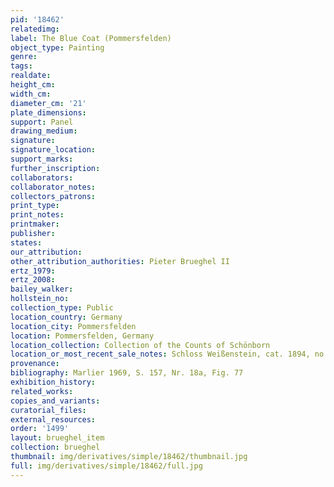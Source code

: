 ```yaml
---
pid: '18462'
relatedimg: 
label: The Blue Coat (Pommersfelden)
object_type: Painting
genre: 
tags: 
realdate: 
height_cm: 
width_cm: 
diameter_cm: '21'
plate_dimensions: 
support: Panel
drawing_medium: 
signature: 
signature_location: 
support_marks: 
further_inscription: 
collaborators: 
collaborator_notes: 
collectors_patrons: 
print_type: 
print_notes: 
printmaker: 
publisher: 
states: 
our_attribution: 
other_attribution_authorities: Pieter Brueghel II
ertz_1979: 
ertz_2008: 
bailey_walker: 
hollstein_no: 
collection_type: Public
location_country: Germany
location_city: Pommersfelden
location: Pommersfelden, Germany
location_collection: Collection of the Counts of Schönborn
location_or_most_recent_sale_notes: Schloss Weißenstein, cat. 1894, no. 72c
provenance: 
bibliography: Marlier 1969, S. 157, Nr. 18a, Fig. 77
exhibition_history: 
related_works: 
copies_and_variants: 
curatorial_files: 
external_resources: 
order: '1499'
layout: brueghel_item
collection: brueghel
thumbnail: img/derivatives/simple/18462/thumbnail.jpg
full: img/derivatives/simple/18462/full.jpg
---
```

